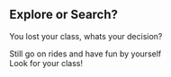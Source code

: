 Explore or Search?
--
You lost your class, whats your decision?

Still go on rides and have fun by yourself  
Look for your class!